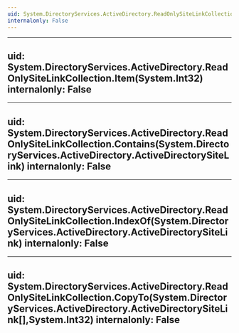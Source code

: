 ```yaml
---
uid: System.DirectoryServices.ActiveDirectory.ReadOnlySiteLinkCollection
internalonly: False
---
```


---
uid: System.DirectoryServices.ActiveDirectory.ReadOnlySiteLinkCollection.Item(System.Int32)
internalonly: False
---

---
uid: System.DirectoryServices.ActiveDirectory.ReadOnlySiteLinkCollection.Contains(System.DirectoryServices.ActiveDirectory.ActiveDirectorySiteLink)
internalonly: False
---

---
uid: System.DirectoryServices.ActiveDirectory.ReadOnlySiteLinkCollection.IndexOf(System.DirectoryServices.ActiveDirectory.ActiveDirectorySiteLink)
internalonly: False
---

---
uid: System.DirectoryServices.ActiveDirectory.ReadOnlySiteLinkCollection.CopyTo(System.DirectoryServices.ActiveDirectory.ActiveDirectorySiteLink[],System.Int32)
internalonly: False
---
